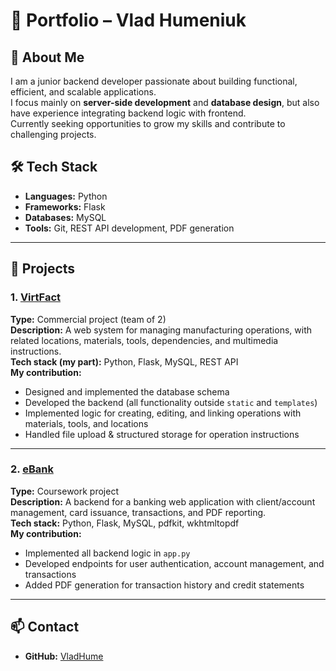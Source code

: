 # 💼 Portfolio – Vlad Humeniuk

## 👋 About Me
I am a junior backend developer passionate about building functional, efficient, and scalable applications.  
I focus mainly on **server-side development** and **database design**, but also have experience integrating backend logic with frontend.  
Currently seeking opportunities to grow my skills and contribute to challenging projects.

## 🛠 Tech Stack
- **Languages:** Python
- **Frameworks:** Flask
- **Databases:** MySQL
- **Tools:** Git, REST API development, PDF generation

---

## 🚀 Projects

### 1. [VirtFact](https://github.com/VladHume/VirtFact)
**Type:** Commercial project (team of 2)  
**Description:** A web system for managing manufacturing operations, with related locations, materials, tools, dependencies, and multimedia instructions.  
**Tech stack (my part):** Python, Flask, MySQL, REST API  
**My contribution:**
- Designed and implemented the database schema  
- Developed the backend (all functionality outside `static` and `templates`)  
- Implemented logic for creating, editing, and linking operations with materials, tools, and locations  
- Handled file upload & structured storage for operation instructions  

---

### 2. [eBank](https://github.com/VladHume/eBank)
**Type:** Coursework project  
**Description:** A backend for a banking web application with client/account management, card issuance, transactions, and PDF reporting.  
**Tech stack:** Python, Flask, MySQL, pdfkit, wkhtmltopdf  
**My contribution:**
- Implemented all backend logic in `app.py`  
- Developed endpoints for user authentication, account management, and transactions  
- Added PDF generation for transaction history and credit statements  

---

## 📫 Contact
- **GitHub:** [VladHume](https://github.com/VladHume)   
